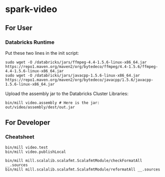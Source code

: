 # spark-video
## For User
### Databricks Runtime
Put these two lines in the init script:
```
sudo wget -O /databricks/jars/ffmpeg-4.4-1.5.6-linux-x86_64.jar https://repo1.maven.org/maven2/org/bytedeco/ffmpeg/4.4-1.5.6/ffmpeg-4.4-1.5.6-linux-x86_64.jar
sudo wget -O /databricks/jars/javacpp-1.5.6-linux-x86_64.jar https://repo1.maven.org/maven2/org/bytedeco/javacpp/1.5.6/javacpp-1.5.6-linux-x86_64.jar
```

Upload the assembly jar to the Databricks Cluster Libraries:
```
bin/mill video.assembly # Here is the jar: out/video/assembly/dest/out.jar
```

## For Developer
### Cheatsheet
```
bin/mill video.test
bin/mill video.publishLocal

bin/mill mill.scalalib.scalafmt.ScalafmtModule/checkFormatAll __.sources
bin/mill mill.scalalib.scalafmt.ScalafmtModule/reformatAll __.sources
```
